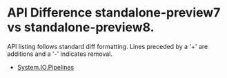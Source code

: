 # API Difference standalone-preview7 vs standalone-preview8.

API listing follows standard diff formatting. Lines preceded by a '+' are
additions and a '-' indicates removal.

* [System.IO.Pipelines](3.0-preview8-standalone-packages_System.IO.Pipelines.md)

